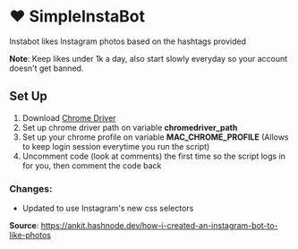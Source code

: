 # ❤️ SimpleInstaBot
Instabot likes Instagram photos based on the hashtags provided

**Note**: Keep likes under 1k a day, also start slowly everyday so your account doesn't get banned.
<br>
## Set Up
1. Download [Chrome Driver](https://www.automationtestinghub.com/download-chrome-driver/)
2. Set up chrome driver path on variable **chromedriver_path**
3. Set up your chrome profile on variable **MAC_CHROME_PROFILE** (Allows to keep login session everytime you run the script)
4. Uncomment code (look at comments) the first time so the script logs in for you, then comment the code back 
### Changes:
* Updated to use Instagram's new css selectors

**Source**: 
https://ankit.hashnode.dev/how-i-created-an-instagram-bot-to-like-photos
